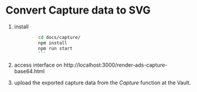 
# Convert Capture data to SVG

1. install
   ```sh
            cd docs/capture/
            npm install
            npm run start
            ```

3. access interface on http://localhost:3000/render-ads-capture-base64.html

4. upload the exported capture data from the _Capture_ function at the Vault.
